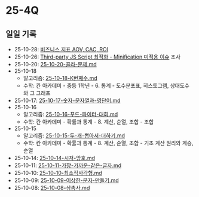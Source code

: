 # 25-4Q

## 일일 기록

- 25-10-28: [비즈니스 지표 AOV, CAC, ROI](/domain/buisiness-metrics.md)
- 25-10-26: [Third-party JS Script 최적화 - Minification 미적용 이슈](/troubleshooting/25-10-minification.md) 조사
- 25-10-20: [25-10-20-콜라-문제.md](/algorithm/programmers/25-4Q/25-10-20-콜라-문제.md)
- 25-10-18
  - 알고리즘: [25-10-18-K번째수.md](/algorithm/programmers/25-4Q/25-10-18-K번째수.md)
  - 수학: 칸 아카데미 - 중등 1학년 - 6. 통계 - 도수분포표, 히스토그램, 상대도수와 그 그래프
- 25-10-17: [25-10-17-숫자-문자열과-영단어.md](/algorithm/programmers/25-4Q/25-10-17-숫자-문자열과-영단어.md)
- 25-10-16
  - 알고리즘: [25-10-16-푸드-파이터-대회.md](/algorithm/programmers/25-4Q/25-10-16-푸드-파이터-대회.md)
  - 수학: 칸 아카데미 - 확률과 통계 - 8. 계산, 순열, 조합 - 조합
- 25-10-15
  - 알고리즘: [25-10-15-두-개-뽑아서-더하기.md](/algorithm/programmers/25-4Q/25-10-15-두-개-뽑아서-더하기.md)
  - 수학: 칸 아카데미 - 확률과 통계 - 8. 계산, 순열, 조합 - 기초 계산 원리와 계승, 순열
- 25-10-14: [25-10-14-시저-암호.md](/algorithm/programmers/25-4Q/25-10-14-시저-암호.md)
- 25-10-11: [25-10-11-가장-가까운-같은-글자.md](/algorithm/programmers/25-4Q/25-10-11-가장-가까운-같은-글자.md)
- 25-10-10: [25-10-10-최소직사각형.md](/algorithm/programmers/25-4Q/25-10-10-최소직사각형.md)
- 25-10-09: [25-10-09-이상한-문자-만들기.md](/algorithm/programmers/25-4Q/25-10-09-이상한-문자-만들기.md)
- 25-10-08: [25-10-08-삼총사.md](/algorithm/programmers/25-4Q/25-10-08-삼총사.md)
